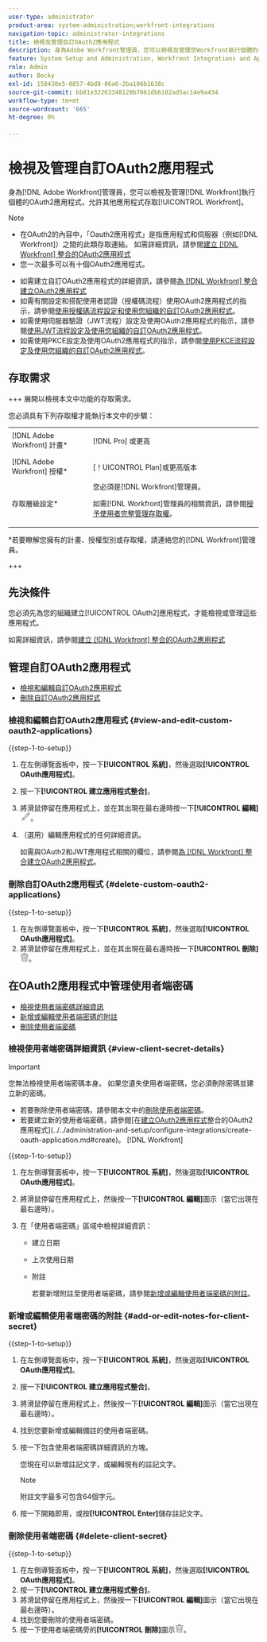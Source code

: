 ```yaml
---
user-type: administrator
product-area: system-administration;workfront-integrations
navigation-topic: administrator-integrations
title: 檢視及管理自訂OAuth2應用程式
description: 身為Adobe Workfront管理員，您可以檢視及管理您Workfront執行個體的OAuth2應用程式，此應用程式可讓其他應用程式存取Workfront。
feature: System Setup and Administration, Workfront Integrations and Apps
role: Admin
author: Becky
exl-id: 158430e5-8857-4bd8-86a6-2ba106b1638c
source-git-commit: bb81e32263348128b7661db6102ad5ac14e9a434
workflow-type: tm+mt
source-wordcount: '665'
ht-degree: 0%

---
```


# 檢視及管理自訂OAuth2應用程式

身為[!DNL Adobe Workfront]管理員，您可以檢視及管理[!DNL Workfront]執行個體的OAuth2應用程式，允許其他應用程式存取[!UICONTROL Workfront]。

>[!NOTE]
>
>* 在OAuth2的內容中，「Oauth2應用程式」是指應用程式和伺服器（例如[!DNL Workfront]）之間的此類存取連結。 如需詳細資訊，請參閱[建立 [!DNL Workfront] 整合的OAuth2應用程式](../../administration-and-setup/configure-integrations/create-oauth-application.md)
>* 您一次最多可以有十個OAuth2應用程式。

* 如需建立自訂OAuth2應用程式的詳細資訊，請參閱[為 [!DNL Workfront] 整合建立OAuth2應用程式](../../administration-and-setup/configure-integrations/create-oauth-application.md)
* 如需有關設定和搭配使用者認證（授權碼流程）使用OAuth2應用程式的指示，請參閱[使用授權碼流程設定和使用您組織的自訂OAuth2應用程式](../../wf-api/api/oauth-app-code-token-flow.md)。
* 如需使用伺服器驗證（JWT流程）設定及使用OAuth2應用程式的指示，請參閱[使用JWT流程設定及使用您組織的自訂OAuth2應用程式](../../wf-api/api/oauth-app-jwt-flow.md)。
* 如需使用PKCE設定及使用OAuth2應用程式的指示，請參閱[使用PKCE流程設定及使用您組織的自訂OAuth2應用程式](../../wf-api/api/oauth-app-pkce-flow.md)。

## 存取需求

+++ 展開以檢視本文中功能的存取需求。

您必須具有下列存取權才能執行本文中的步驟：

<table style="table-layout:auto"> 
 <col> 
 <col> 
 <tbody> 
  <tr> 
   <td role="rowheader">[!DNL Adobe Workfront] 計畫*</td> 
   <td> <p>[!DNL Pro] 或更高</p> </td> 
  </tr> 
  <tr> 
   <td role="rowheader">[!DNL Adobe Workfront] 授權*</td> 
   <td> <p>[！UICONTROL Plan]或更高版本</p> </td> 
  </tr> 
  <tr> 
   <td role="rowheader">存取層級設定*</td> 
   <td> 您必須是[!DNL Workfront]管理員。 </p>
    <p>如需[!DNL Workfront]管理員的相關資訊，請參閱<a href="../../administration-and-setup/add-users/configure-and-grant-access/grant-a-user-full-administrative-access.md" class="MCXref xref">授予使用者完整管理存取權</a>。</p>
     </td> 
  </tr> 
 </tbody> 
</table>

&#42;若要瞭解您擁有的計畫、授權型別或存取權，請連絡您的[!DNL Workfront]管理員。

+++

## 先決條件

您必須先為您的組織建立[!UICONTROL OAuth2]應用程式，才能檢視或管理這些應用程式。

如需詳細資訊，請參閱[建立 [!DNL Workfront] 整合的OAuth2應用程式](../../administration-and-setup/configure-integrations/create-oauth-application.md)

## 管理自訂OAuth2應用程式

* [檢視和編輯自訂OAuth2應用程式](#view-and-edit-custom-oauth2-applications)
* [刪除自訂OAuth2應用程式](#delete-custom-oauth2-applications)

### 檢視和編輯自訂OAuth2應用程式 {#view-and-edit-custom-oauth2-applications}

{{step-1-to-setup}}

1. 在左側導覽面板中，按一下&#x200B;**[!UICONTROL 系統]**，然後選取&#x200B;**[!UICONTROL OAuth應用程式]**。
1. 按一下&#x200B;**[!UICONTROL 建立應用程式整合]**。
1. 將滑鼠停留在應用程式上，並在其出現在最右邊時按一下&#x200B;**[!UICONTROL 編輯]** ![](assets/edit-icon.png)。
1. （選用）編輯應用程式的任何詳細資訊。

   如需與OAuth2和JWT應用程式相關的欄位，請參閱[為 [!DNL Workfront] 整合建立OAuth2應用程式](../../administration-and-setup/configure-integrations/create-oauth-application.md)。

### 刪除自訂OAuth2應用程式 {#delete-custom-oauth2-applications}

{{step-1-to-setup}}

1. 在左側導覽面板中，按一下&#x200B;**[!UICONTROL 系統]**，然後選取&#x200B;**[!UICONTROL OAuth應用程式]**。
1. 將滑鼠停留在應用程式上，並在其出現在最右邊時按一下&#x200B;**[!UICONTROL 刪除]** ![](assets/delete.png)。

## 在OAuth2應用程式中管理使用者端密碼

* [檢視使用者端密碼詳細資訊](#view-client-secret-details)
* [新增或編輯使用者端密碼的附註](#add-or-edit-notes-for-client-secret)
* [刪除使用者端密碼](#delete-client-secret)

### 檢視使用者端密碼詳細資訊 {#view-client-secret-details}

>[!IMPORTANT]
>
>您無法檢視使用者端密碼本身。 如果您遺失使用者端密碼，您必須刪除密碼並建立新的密碼。
>
>* 若要刪除使用者端密碼，請參閱本文中的[刪除使用者端密碼](#delete-client-secret)。
>* 若要建立新的使用者端密碼，請參閱[在[建立OAuth2應用程式](../../administration-and-setup/configure-integrations/create-oauth-application.md)整合的OAuth2應用程式](../../administration-and-setup/configure-integrations/create-oauth-application.md#create)。 [!DNL Workfront] 
>

{{step-1-to-setup}}

1. 在左側導覽面板中，按一下&#x200B;**[!UICONTROL 系統]**，然後選取&#x200B;**[!UICONTROL OAuth應用程式]**。
1. 將滑鼠停留在應用程式上，然後按一下&#x200B;**[!UICONTROL 編輯]**&#x200B;圖示（當它出現在最右邊時）。
1. 在「使用者端密碼」區域中檢視詳細資訊：

   * 建立日期
   * 上次使用日期
   * 附註

     若要新增附註至使用者端密碼，請參閱[新增或編輯使用者端密碼的附註](#add-or-edit-notes-for-client-secret)。

### 新增或編輯使用者端密碼的附註 {#add-or-edit-notes-for-client-secret}

{{step-1-to-setup}}

1. 在左側導覽面板中，按一下&#x200B;**[!UICONTROL 系統]**，然後選取&#x200B;**[!UICONTROL OAuth應用程式]**。
1. 按一下&#x200B;**[!UICONTROL 建立應用程式整合]**。
1. 將滑鼠停留在應用程式上，然後按一下&#x200B;**[!UICONTROL 編輯]**&#x200B;圖示（當它出現在最右邊時）。
1. 找到您要新增或編輯備註的使用者端密碼。
1. 按一下包含使用者端密碼詳細資訊的方塊。

   您現在可以新增註記文字，或編輯現有的註記文字。

   >[!NOTE]
   >
   >附註文字最多可包含64個字元。

1. 按一下開箱即用，或按&#x200B;**[!UICONTROL Enter]**&#x200B;儲存註記文字。

### 刪除使用者端密碼 {#delete-client-secret}

{{step-1-to-setup}}

1. 在左側導覽面板中，按一下&#x200B;**[!UICONTROL 系統]**，然後選取&#x200B;**[!UICONTROL OAuth應用程式]**。
1. 按一下&#x200B;**[!UICONTROL 建立應用程式整合]**。
1. 將滑鼠停留在應用程式上，然後按一下&#x200B;**[!UICONTROL 編輯]**&#x200B;圖示（當它出現在最右邊時）。
1. 找到您要刪除的使用者端密碼。
1. 按一下使用者端密碼旁的&#x200B;**[!UICONTROL 刪除]**&#x200B;圖示![](assets/delete.png)。
